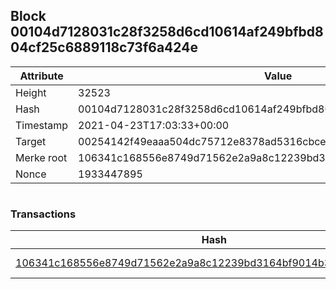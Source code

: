 ## Block 00104d7128031c28f3258d6cd10614af249bfbd804cf25c6889118c73f6a424e

Attribute | Value
--- | ---
Height | 32523
Hash | 00104d7128031c28f3258d6cd10614af249bfbd804cf25c6889118c73f6a424e
Timestamp | 2021-04-23T17:03:33+00:00
Target | 00254142f49eaaa504dc75712e8378ad5316cbcead634704b3734b6271167cc4
Merke root | 106341c168556e8749d71562e2a9a8c12239bd3164bf9014b35b10f61febb7ed
Nonce | 1933447895

```

```

### Transactions

Hash | Amount
--- | ---
[106341c168556e8749d71562e2a9a8c12239bd3164bf9014b35b10f61febb7ed](106341c168556e8749d71562e2a9a8c12239bd3164bf9014b35b10f61febb7ed.md) | 10.00000000 SKEPTI 
